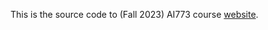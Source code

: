 This is the source code to (Fall 2023) AI773 course [website](https://naver-ai.github.io/202402-AI773/).
